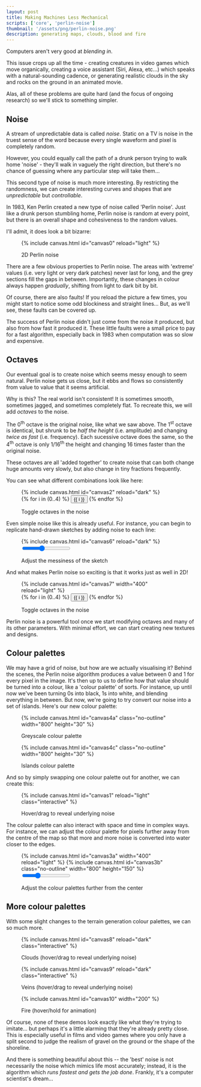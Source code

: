 ```yaml
---
layout: post
title: Making Machines Less Mechanical
scripts: ['core', 'perlin-noise']
thumbnail: '/assets/png/perlin-noise.png'
description: generating maps, clouds, blood and fire
---
```

Computers aren't very good at _blending in_. 

This issue crops up all the time - creating creatures in video games which move organically, creating a voice assistant (Siri, Alexa, etc...) which speaks with a natural-sounding cadence, or generating realistic clouds in the sky and rocks on the ground in an animated movie.

Alas, all of these problems are quite hard (and the focus of ongoing research) so we'll stick to something simpler. 

## Noise

A stream of unpredictable data is called _noise_. Static on a TV is noise in the truest sense of the word because every single waveform and pixel is completely random.

However, you could equally call the path of a drunk person trying to walk home 'noise' - they'll walk in vaguely the right direction, but there's no chance of guessing where any particular step will take them...

This second type of noise is much more interesting. By restricting the randomness, we can create interesting curves and shapes that are _unpredictable_ but _controllable_.

In 1983, Ken Perlin created a new type of noise called 'Perlin noise'. Just like a drunk person stumbling home, Perlin noise is random at every point, but there is an overall shape and cohesiveness to the random values. 

I'll admit, it does look a bit bizarre:

<figure>
{% include canvas.html id="canvas0" reload="light" %}
<figcaption>
<p class="caption">2D Perlin noise</p>
</figcaption>
</figure>

There are a few obvious properties to Perlin noise. The areas with 'extreme' values (i.e. very light or very dark patches) never last for long, and the grey sections fill the gaps in between. Importantly, these changes in colour always happen _gradually_, shifting from light to dark bit by bit.

Of course, there are also faults! If you reload the picture a few times, you might start to notice some odd blockiness and straight lines... But, as we'll see, these faults can be covered up.

The success of Perlin noise didn't just come from the noise it produced, but also from how fast it produced it. These little faults were a small price to pay for a fast algorithm, especially back in 1983 when computation was so slow and expensive.

## Octaves

Our eventual goal is to create noise which seems messy enough to seem natural. Perlin noise gets us close, but it ebbs and flows so consistently from value to value that it seems artificial. 

Why is this? The real world isn't consistent! It is sometimes smooth, sometimes jagged, and sometimes completely flat. To recreate this, we will add _octaves_ to the noise. 

The 0<sup>th</sup> octave is the original noise, like what we saw above. The 1<sup>st</sup> octave is identical, but shrunk to be _half the height_ (i.e. amplitude) and changing _twice as fast_ (i.e. frequency). Each sucessive octave does the same, so the 4<sup>th</sup> octave is only 1/16<sup>th</sup> the height and changing 16 times faster than the original noise.

These octaves are all 'added together' to create noise that can both change huge amounts very slowly, but also change in tiny fractions frequently.

You can see what different combinations look like here:

<figure>
{% include canvas.html id="canvas2" reload="dark" %}
<div class="overlay overlay-top overlay-right">
    <div class="btn-group">
    {% for i in (0..4) %}
    <button type="button" class="btn btn-secondary btn-sm no-focus" data-toggle="button" aria-pressed="{% if i==0 or i==2 %}true{% else %}false{% endif %}" onclick="toggle_button_canvas2({{ i }})">{{ i }}</button>
    {% endfor %}
    </div>
</div>
<figcaption>
<p class="caption">Toggle octaves in the noise</p>
</figcaption>
</figure>

Even simple noise like this is already useful. For instance, you can begin to replicate hand-drawn sketches by adding noise to each line:

<figure>
{% include canvas.html id="canvas6" reload="dark" %}
<figcaption>
    <input type="range" min="0" max="1" value=".4" step="0.01" class="slider" id="canvas6-slider">
    <p class="caption">Adjust the messiness of the sketch</p>
</figcaption>
</figure>

And what makes Perlin noise so exciting is that it works just as well in 2D!

<figure>
{% include canvas.html id="canvas7" width="400" reload="light" %}
<div class="overlay overlay-top overlay-right">
    <div class="btn-group">
    {% for i in (0..4) %}
    <button type="button" class="btn btn-light btn-sm no-focus" data-toggle="button" aria-pressed="{% if i == 0 %}true{% else %}false{% endif %}" onclick="toggle_button_canvas7({{ i }})">{{ i }}</button>
    {% endfor %}
    </div>
</div>
<figcaption>
<p class="caption">Toggle octaves in the noise</p>
</figcaption>
</figure>

Perlin noise is a powerful tool once we start modifying octaves and many of its other parameters. With minimal effort, we can start creating new textures and designs.

## Colour palettes

We may have a grid of noise, but how are we actually visualising it? Behind the scenes, the Perlin noise algorithm produces a value between 0 and 1 for every pixel in the image. It's then up to us to define how that value should be turned into a colour, like a 'colour palette' of sorts. For instance, up until now we've been turning 0s into black, 1s into white, and blending everything in between. But now, we're going to try convert our noise into a set of islands. Here's our new colour palette:

<figure>
    {% include canvas.html id="canvas4a" class="no-outline" width="800" height="30" %}
    <figcaption><p class="caption">Greyscale colour palette</p></figcaption>
    {% include canvas.html id="canvas4c" class="no-outline" width="800" height="30" %}
    <figcaption><p class="caption">Islands colour palette</p></figcaption>
</figure>

And so by simply swapping one colour palette out for another, we can create this:

<figure>
{% include canvas.html id="canvas1" reload="light" class="interactive" %}
<figcaption><p class="caption">Hover/drag to reveal underlying noise</p></figcaption>
</figure>

The colour palette can also interact with space and time in complex ways. For instance, we can adjust the colour palette for pixels further away from the centre of the map so that more and more noise is converted into water closer to the edges.

<figure>
    {% include canvas.html id="canvas3a" width="400" reload="light" %}
    {% include canvas.html id="canvas3b" class="no-outline" width="800" height="150" %}
<figcaption>
    <input type="range" min="0" max="1" value=".3" step="0.01" class="slider" id="canvas2-slider">
    <p class="caption">Adjust the colour palettes further from the center</p>
</figcaption>
</figure>


## More colour palettes

With some slight changes to the terrain generation colour palettes, we can so much more.

<figure>
    {% include canvas.html id="canvas8" reload="dark" class="interactive" %}
    <figcaption><p class="caption">Clouds (hover/drag to reveal underlying noise)</p></figcaption>
</figure>

<figure>
    {% include canvas.html id="canvas9" reload="dark" class="interactive" %}
    <figcaption><p class="caption">Veins (hover/drag to reveal underlying noise)</p></figcaption>
</figure>

<figure>
{% include canvas.html id="canvas10" width="200" %}
<figcaption><p class="caption">Fire (hover/hold for animation)</p></figcaption>
</figure>

Of course, none of these demos look exactly like what they're trying to imitate... but perhaps it's a little alarming that they're already pretty close. This is especially useful in films and video games where you only have a split second to judge the realism of gravel on the ground or the shape of the shoreline.

And there is something beautiful about this -- the 'best' noise is not necessarily the noise which mimics life most accurately; instead, it is the algorithm which _runs fastest and gets the job done_. Frankly, it's a computer scientist's dream...